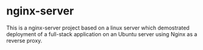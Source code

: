 # nginx-server
This is a nginx-server project based on a linux server which demostrated deployment of a full-stack application on an Ubuntu server using Nginx as a reverse proxy.
